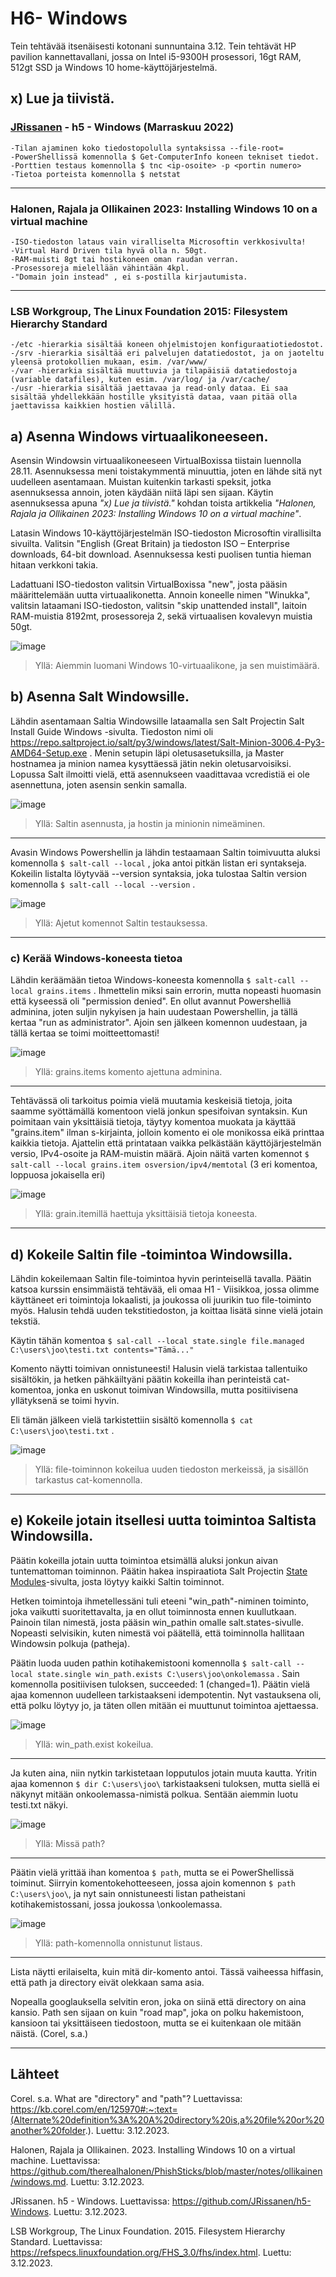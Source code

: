 # H6- Windows

Tein tehtävää itsenäisesti kotonani sunnuntaina 3.12. Tein tehtävät HP pavilion kannettavallani, jossa on Intel i5-9300H prosessori, 16gt RAM, 512gt SSD ja Windows 10 home-käyttöjärjestelmä.

## x) Lue ja tiivistä.

### [JRissanen](https://github.com/JRissanen) - h5 - Windows (Marraskuu 2022)

```
-Tilan ajaminen koko tiedostopolulla syntaksissa --file-root=
-PowerShellissä komennolla $ Get-ComputerInfo koneen tekniset tiedot.
-Porttien testaus komennolla $ tnc <ip-osoite> -p <portin numero>
-Tietoa porteista komennolla $ netstat 
```

---

### Halonen, Rajala ja Ollikainen 2023: Installing Windows 10 on a virtual machine

```
-ISO-tiedoston lataus vain viralliselta Microsoftin verkkosivulta!
-Virtual Hard Driven tila hyvä olla n. 50gt.
-RAM-muisti 8gt tai hostikoneen oman raudan verran.
-Prosessoreja mielellään vähintään 4kpl.
-"Domain join instead" , ei s-postilla kirjautumista.
```

---

### LSB Workgroup, The Linux Foundation 2015: Filesystem Hierarchy Standard

```
-/etc -hierarkia sisältää koneen ohjelmistojen konfiguraatiotiedostot.
-/srv -hierarkia sisältää eri palvelujen datatiedostot, ja on jaoteltu yleensä protokollien mukaan, esim. /var/www/
-/var -hierarkia sisältää muuttuvia ja tilapäisiä datatiedostoja (variable datafiles), kuten esim. /var/log/ ja /var/cache/
-/usr -hierarkia sisältää jaettavaa ja read-only dataa. Ei saa sisältää yhdellekkään hostille yksityistä dataa, vaan pitää olla jaettavissa kaikkien hostien välillä.
```

## a) Asenna Windows virtuaalikoneeseen.

Asensin Windowsin virtuaalikoneeseen VirtualBoxissa tiistain luennolla 28.11. Asennuksessa meni toistakymmentä minuuttia, joten en lähde sitä nyt uudelleen asentamaan. Muistan kuitenkin tarkasti speksit, jotka asennuksessa annoin, joten käydään niitä läpi sen sijaan. Käytin asennuksessa apuna _"x) Lue ja tiivistä."_ kohdan toista artikkelia _"Halonen, Rajala ja Ollikainen 2023: Installing Windows 10 on a virtual machine"_.  

Latasin Windows 10-käyttöjärjestelmän ISO-tiedoston Microsoftin virallisilta sivuilta. Valitsin "English (Great Britain) ja tiedoston ISO – Enterprise downloads, 64-bit download. Asennuksessa kesti puolisen tuntia hieman hitaan verkkoni takia. 

Ladattuani ISO-tiedoston valitsin VirtualBoxissa "new", josta pääsin määrittelemään uutta virtuaalikonetta. Annoin koneelle nimen "Winukka", valitsin lataamani ISO-tiedoston, valitsin "skip unattended install", laitoin RAM-muistia 8192mt, prosessoreja 2, sekä virtuaalisen kovalevyn muistia 50gt. 


![image](https://github.com/hautadata/palvelintenhallinta-jh/assets/148875340/da451828-6083-4990-8eb7-fb76b441b0f1)
>Yllä: Aiemmin luomani Windows 10-virtuaalikone, ja sen muistimäärä.

## b) Asenna Salt Windowsille.

Lähdin asentamaan Saltia Windowsille lataamalla sen Salt Projectin Salt Install Guide Windows -sivulta. Tiedoston nimi oli https://repo.saltproject.io/salt/py3/windows/latest/Salt-Minion-3006.4-Py3-AMD64-Setup.exe . Menin setupin läpi oletusasetuksilla, ja Master hostnamea ja minion namea kysyttäessä jätin nekin oletusarvoisiksi. Lopussa Salt ilmoitti vielä, että asennukseen vaadittavaa vcredistiä ei ole asennettuna, joten asensin senkin samalla.

![image](https://github.com/hautadata/palvelintenhallinta-jh/assets/148875340/03204717-d442-4699-bfd7-58228f34575b)
>Yllä: Saltin asennusta, ja hostin ja minionin nimeäminen.

---

Avasin Windows Powershellin ja lähdin testaamaan Saltin toimivuutta aluksi komennolla `$ salt-call --local` , joka antoi pitkän listan eri syntakseja. Kokeilin listalta löytyvää --version syntaksia, joka tulostaa Saltin version komennolla `$ salt-call --local --version` .

![image](https://github.com/hautadata/palvelintenhallinta-jh/assets/148875340/e972603f-b834-4909-9ae5-b6bd715b58bb)
>Yllä: Ajetut komennot Saltin testauksessa.

---

### c) Kerää Windows-koneesta tietoa

Lähdin keräämään tietoa Windows-koneesta komennolla `$ salt-call --local grains.items` . Ihmettelin miksi sain errorin, mutta nopeasti huomasin että kyseessä oli "permission denied". En ollut avannut Powershelliä adminina, joten suljin nykyisen ja hain uudestaan Powershellin, ja tällä kertaa "run as administrator". Ajoin sen jälkeen komennon uudestaan, ja tällä kertaa se toimi moitteettomasti!

![image](https://github.com/hautadata/palvelintenhallinta-jh/assets/148875340/d16924d1-5753-47b3-9804-f681c7afc1cf)
>Yllä: grains.items komento ajettuna adminina.

---

Tehtävässä oli tarkoitus poimia vielä muutamia keskeisiä tietoja, joita saamme syöttämällä komentoon vielä jonkun spesifoivan syntaksin. Kun poimitaan vain yksittäisiä tietoja, täytyy komentoa muokata ja käyttää "grains.item" ilman s-kirjainta, jolloin komento ei ole monikossa eikä printtaa kaikkia tietoja. Ajattelin että printataan vaikka pelkästään käyttöjärjestelmän versio, IPv4-osoite ja RAM-muistin määrä. Ajoin näitä varten komennot `$ salt-call --local grains.item osversion/ipv4/memtotal` (3 eri komentoa, loppuosa jokaisella eri)

![image](https://github.com/hautadata/palvelintenhallinta-jh/assets/148875340/8f5c3720-cabd-48fb-ac0c-440dbcfb5aa4)
>Yllä: grain.itemillä haettuja yksittäisiä tietoja koneesta.

---

## d) Kokeile Saltin file -toimintoa Windowsilla.

Lähdin kokeilemaan Saltin file-toimintoa hyvin perinteisellä tavalla. Päätin katsoa kurssin ensimmäistä tehtävää, eli omaa H1 - Viisikkoa, jossa olimme käyttäneet eri toimintoja lokaalisti, ja joukossa oli juurikin tuo file-toiminto myös. Halusin tehdä uuden tekstitiedoston, ja koittaa lisätä sinne vielä jotain tekstiä. 

Käytin tähän komentoa `$ sal-call --local state.single file.managed C:\users\joo\testi.txt contents="Tämä..."` 

Komento näytti toimivan onnistuneesti! Halusin vielä tarkistaa tallentuiko sisältökin, ja hetken pähkäiltyäni päätin kokeilla ihan perinteistä cat-komentoa, jonka en uskonut toimivan Windowsilla, mutta positiivisena yllätyksenä se toimi hyvin. 

Eli tämän jälkeen vielä tarkistettiin sisältö komennolla `$ cat C:\users\joo\testi.txt` .

![image](https://github.com/hautadata/palvelintenhallinta-jh/assets/148875340/db60002b-e6f0-4b7c-830e-c011f8c4d389)
>Yllä: file-toiminnon kokeilua uuden tiedoston merkeissä, ja sisällön tarkastus cat-komennolla.

---

## e) Kokeile jotain itsellesi uutta toimintoa Saltista Windowsilla.

Päätin kokeilla jotain uutta toimintoa etsimällä aluksi jonkun aivan tuntemattoman toiminnon. Päätin hakea inspiraatiota Salt Projectin [State Modules](https://docs.saltproject.io/en/latest/ref/states/all/)-sivulta, josta löytyy kaikki Saltin toiminnot. 

Hetken toimintoja ihmetellessäni tuli eteeni "win_path"-niminen toiminto, joka vaikutti suoritettavalta, ja en ollut toiminnosta ennen kuullutkaan. Painoin tilan nimestä, josta pääsin win_pathin omalle salt.states-sivulle. Nopeasti selvisikin, kuten nimestä voi päätellä, että toiminnolla hallitaan Windowsin polkuja (patheja).

Päätin luoda uuden pathin kotihakemistooni komennolla `$ salt-call --local state.single win_path.exists C:\users\joo\onkolemassa` . Sain komennolla positiivisen tuloksen, succeeded: 1 (changed=1). Päätin vielä ajaa komennon uudelleen tarkistaakseni idempotentin. Nyt vastauksena oli, että polku löytyy jo, ja täten ollen mitään ei muuttunut toimintoa ajettaessa.

![image](https://github.com/hautadata/palvelintenhallinta-jh/assets/148875340/4e6cb2d9-0178-431f-9094-a69cb2fa84db)
>Yllä: win_path.exist kokeilua.

---

Ja kuten aina, niin nytkin tarkistetaan lopputulos jotain muuta kautta. Yritin ajaa komennon `$ dir C:\users\joo\` tarkistaakseni tuloksen, mutta siellä ei näkynyt mitään onkoolemassa-nimistä polkua. Sentään aiemmin luotu testi.txt näkyi.

![image](https://github.com/hautadata/palvelintenhallinta-jh/assets/148875340/5a7e6d6c-d2ab-424c-bae8-730f91e2aafe)
>Yllä: Missä path?

---

Päätin vielä yrittää ihan komentoa `$ path`, mutta se ei PowerShellissä toiminut. Siirryin komentokehotteeseen, jossa ajoin komennon `$ path C:\users\joo\`, ja nyt sain onnistuneesti listan patheistani kotihakemistossani, jossa joukossa \onkoolemassa. 

![image](https://github.com/hautadata/palvelintenhallinta-jh/assets/148875340/b526a9d6-79c3-4a69-aaa0-9d6eaeabe9c1)
>Yllä: path-komennolla onnistunut listaus.

---

Lista näytti erilaiselta, kuin mitä dir-komento antoi. Tässä vaiheessa hiffasin, että path ja directory eivät olekkaan sama asia. 

Nopealla googlauksella selvitin eron, joka on siinä että directory on aina kansio. Path sen sijaan on kuin "road map", joka on polku hakemistoon, kansioon tai yksittäiseen tiedostoon, mutta se ei kuitenkaan ole mitään näistä. (Corel, s.a.)

---


















## Lähteet

Corel. s.a. What are "directory" and "path"? Luettavissa: https://kb.corel.com/en/125970#:~:text=(Alternate%20definition%3A%20A%20directory%20is,a%20file%20or%20another%20folder.). Luettu: 3.12.2023.

Halonen, Rajala ja Ollikainen. 2023. Installing Windows 10 on a virtual machine. Luettavissa: https://github.com/therealhalonen/PhishSticks/blob/master/notes/ollikainen/windows.md. Luettu: 3.12.2023.

JRissanen. h5 - Windows. Luettavissa: https://github.com/JRissanen/h5-Windows. Luettu: 3.12.2023.

LSB Workgroup, The Linux Foundation. 2015. Filesystem Hierarchy Standard. Luettavissa: https://refspecs.linuxfoundation.org/FHS_3.0/fhs/index.html. Luettu: 3.12.2023.
